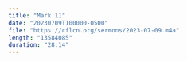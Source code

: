 ```yaml
---
title: "Mark 11"
date: "20230709T100000-0500"
file: "https://cflcn.org/sermons/2023-07-09.m4a"
length: "13584085"
duration: "28:14"
---
```

